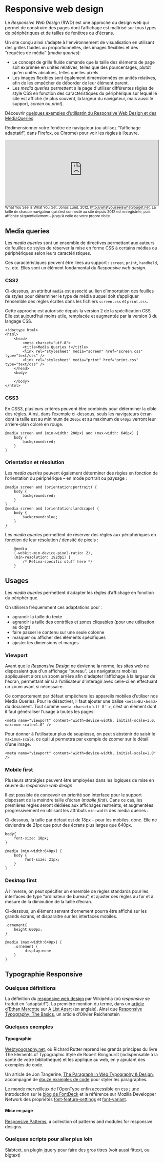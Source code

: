 # Responsive web design

Le _Responsive Web Design_ (RWD) est une approche du design web qui permet de construire des pages dont l’affichage est maîtrisé sur tous types de périphériques et de tailles de fenêtres ou d'écrans.

Un site conçu ainsi s’adapte à l'environnement de visualisation en utilisant des grilles fluides ou proportionnelles, des images flexibles et des “requêtes de média” (_media queries_):

*   Le concept de grille fluide demande que la taille des éléments de page soit exprimée en unités relatives, telles que des pourcentages, plutôt qu'en unités absolues, telles que les pixels.
*   Les images flexibles sont également dimensionnées en unités relatives, afin de les empêcher de déborder de leur élément parent.
*   Les _media queries_ permettent à la page d'utiliser différentes règles de style CSS en fonction des caractéristiques du périphérique sur lequel le site est affiché (le plus souvent, la largeur du navigateur, mais aussi le support, _screen_ ou _print_).

Découvrir [quelques exemples d’utilisatin du Responsive Web Design et des MediaQueries](../../exemples/#rwd).

Redimensionner votre fenêtre de navigateur (ou utilisez “l’affichage adaptatif”, dans Firefox, ou Chrome) pour voir les règles à l’œuvre.


<div style="padding:42.5% 0 0 0;position:relative;border-right:1px solid;border-bottom:1px solid;"><iframe src="https://whatyouseeiswhatyouget.net/" style="position:absolute;top:0;left:0;width:100%;height:100%;" frameborder="0" allow="autoplay; fullscreen" allowfullscreen></iframe></div>
<small>What You See Is What You Get, Jonas Lund, 2012, <a href="http://whatyouseeiswhatyouget.net">http://whatyouseeiswhatyouget.net</a>. La taille de chaque navigateur qui s’est connecté au site depuis 2012 est enregistrée, puis affichée séquentiellement – jusqu’à celle de votre propre visite.</small>

<div id="media-queries"></div>

## Media queries

Les _media queries_ sont un ensemble de directives permettant aux auteurs de feuilles de styles de réserver la mise en forme CSS à certains médias ou périphériques selon leurs caractéristiques.

Ces caractéristiques peuvent être liées au support : `screen`, `print`, `handheld`, `tv`, etc. Elles sont un élément fondamental du _Responsive web design_.

### CSS2

Ci-dessous, un attribut `media` est associé au lien d’importation des feuilles de styles pour déterminer le type de média auquel doit s’appliquer l’ensemble des règles écrites dans les fichiers `screen.css` et `print.css`.

Cette approche est autorisée depuis la version 2 de la spécification CSS. Elle est aujourd’hui moins utile, remplacée et augmentée par la version 3 du langage CSS.

    <!doctype html>
    <html>
        <head>
            <meta charset="utf-8">
            <title>Media Queries !</title>
            <link rel="stylesheet" media="screen" href="screen.css" type="text/css" />
            <link rel="stylesheet" media="print" href="print.css" type="text/css" />
        </head>
        <body>
        ...
        </body>
    </html>

### CSS3

En CSS3, plusieurs critères peuvent être combinés pour déterminer la cible des règles. Ainsi, dans l’exemple ci-dessous, seuls les navigateurs écran dont la taille est au minimum de `200px` et au maximum de `640px` verront leur arrière-plan coloré en rouge.

    @media screen and (min-width: 200px) and (max-width: 640px) {
        body {
            background:red;
        }
    }

### Orientation et résolution

Les _media queries_ peuvent également déterminer des règles en fonction de l’orientation du périphérique – en mode portrait ou paysage :

    @media screen and (orientation:portrait) {
        body {
            background:red;
        }
    }
    @media screen and (orientation:landscape) {
        body {
            background:blue;
        }
    }

Les _media queries_ permettent de réserver des règles aux périphériques en fonction de leur résolution / densité de pixels :
```
    @media
    (-webkit-min-device-pixel-ratio: 2),
    (min-resolution: 192dpi) {
        /* Retina-specific stuff here */
    }
```

<div id="usages"></div>

## Usages

Les _media queries_ permettent d’adapter les règles d’affichage en fonction du périphérique.

On utilisera fréquemment ces adaptations pour :

*   agrandir la taille du texte
*   agrandir la taille des contrôles et zones cliquables (pour une utilisation au doigt)
*   faire passer le contenu sur une seule colonne
*   masquer ou afficher des éléments spécifiques
*   ajuster les dimensions et marges

### Viewport

Avant que le *Responsive Design* ne devienne la norme, les sites web ne disposaient que d'un affichage “bureau”. Les navigateurs mobiles appliquaient alors un zoom arrière afin d'adapter l’affichage à la largeur de l'écran, permettant ainsi à l'utilisateur d'interagir avec celle-ci en effectuant un zoom avant si nécessaire.

Ce comportement par défaut empêchera les appareils mobiles d’utiliser nos Media Queries. Pour le désactiver, il faut ajouter une balise `<meta>`au `<head>` du document. Tout comme `<meta charset='utf-8' >`, c’est un élément dont il faut généraliser l’usage à toutes les pages:

```
<meta name="viewport" content="width=device-width, initial-scale=1.0, maximum-scale=1.0" />
```

Pour donner à l’utilisateur plus de souplesse, on peut s’abstenir de saisir le `maximum-scale`, ce qui lui permettra par exemple de zoomer sur le détail d’une image.

```
<meta name="viewport" content="width=device-width, initial-scale=1.0" />
```


### Mobile first

Plusieurs stratégies peuvent être employées dans les logiques de mise en œuvre du _responsive web design_.

Il est possible de concevoir en priorité son interface pour le support disposant de la moindre taille d’écran (_mobile first_). Dans ce cas, les premières règles seront dédiées aux affichages restreints, et augmentées progressivement en utilisant les attributs `min-width` des media queries :

Ci-dessous, la taille par défaut est de 18px – pour les mobiles, donc. Elle ne deviendra de 21px que pour des écrans plus larges que 640px.

    body{
        font-size: 18px;
    }

    @media (min-width:640px) {
        body {
             font-size: 21px;
        }
    }

### Desktop first

À l’inverse, on peut spécifier un ensemble de règles standards pour les interfaces de type “ordinateur de bureau”, et ajuster ces règles au fur et à mesure de la diminution de la taille d’écran.

Ci-dessous, un élément servant d’ornement pourra être affiché sur les grands écrans, et disparaitre sur les interfaces mobiles.

    .ornement{
        height:600px;
    }

    @media (max-width:640px) {
        .ornement {
             display:none
        }
    }


<div id="typography"></div>

## Typographie Responsive

### Quelques définitions

La définition du [responsive web design](https://fr.wikipedia.org/wiki/Site_web_adaptatif) par Wikipédia (où _responsive_ se traduit en “adaptatif”). La première mention du terme, dans un [article d’Ethan Marcotte](http://alistapart.com/article/responsive-web-design) sur [A List Apart](http://alistapart.com/) (en anglais). Ainsi que [Responsive Typography: The Basics](https://ia.net/know-how/responsive-typography-the-basics), un article d’Olivier Reichenstein

### Quelques exemples

#### Typographie

[Webtypography.net](http://webtypography.net/), où Richard Rutter reprend les grands principes du livre The Elements of Typographic Style de Robert Bringhurst (indispensable à la santé de votre bibliothèque) et les applique au web, en y ajoutant des exemples de code.

Un article de Jon Tangerine, [The Paragraph in Web Typography & Design](http://v1.jontangerine.com/log/2008/06/the-paragraph-in-web-typography-and-design), accompagné de [douze examples de code](http://v1.jontangerine.com/silo/typography/p/) pour styler les paragraphes.

Le monde merveilleux de l’OpenType enfin accessible en css ; une introduction sur le [blog de FontDeck](http://blog.fontdeck.com/post/15777165734/opentype-1) et la référence sur Mozilla Developper Network des propriétés [font-feature-settings](https://developer.mozilla.org/en-US/docs/Web/CSS/font-feature-settings) et [font-variant](https://developer.mozilla.org/en-US/docs/Web/CSS/font-variant).

#### Mise en page

[Responsive Patterns](https://bradfrost.github.io/this-is-responsive/patterns.html), a collection of patterns and modules for responsive designs.

### Quelques scripts pour aller plus loin

[Slabtext](https://freqdec.github.io/slabText/), un plugin jquery pour faire des gros titres (voir aussi fittext, ou bigtext)


</section>
